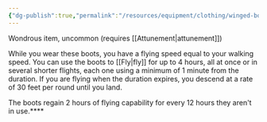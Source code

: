 ```yaml
---
{"dg-publish":true,"permalink":"/resources/equipment/clothing/winged-boots/"}
---
```


Wondrous item, uncommon (requires [[Attunement\|attunement]]) 

While you wear these boots, you have a flying speed equal to your walking speed. You can use the boots to [[Fly\|fly]] for up to 4 hours, all at once or in several shorter flights, each one using a minimum of 1 minute from the duration. If you are flying when the duration expires, you descend at a rate of 30 feet per round until you land.

The boots regain 2 hours of flying capability for every 12 hours they aren't in use.****